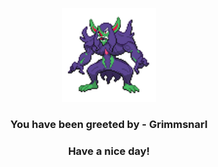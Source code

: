 <p align="center">
            <img src="https://raw.githubusercontent.com/PokeAPI/sprites/master/sprites/pokemon/861.png" width="150" height="150">
          </p>
          <h3 align="center">You have been greeted by - <b>Grimmsnarl</b></h3>
          <h3 align="center">Have a nice day!</h3>
        